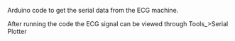 Arduino code to get the serial data from the ECG machine. 

After running the code the ECG signal can be viewed through Tools_>Serial Plotter
